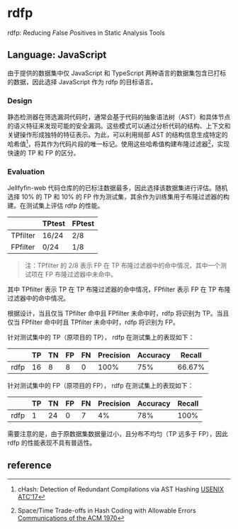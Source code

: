 # rdfp

rdfp: *R*e*d*ucing *F*alse *P*ositives in Static Analysis Tools

## Language: JavaScript

由于提供的数据集中仅 JavaScript 和 TypeScript 两种语言的数据集包含已打标的数据，因此选择 JavaScript 作为 rdfp 的目标语言。

### Design

静态检测器在筛选漏洞代码时，通常会基于代码的抽象语法树（AST）和具体节点的语义特征来发现可能的安全漏洞。这些模式可以通过分析代码的结构、上下文和关键操作形成独特的特征表示。为此，可以利用局部 AST 的结构信息生成特定的哈希值[^1]，将其作为代码片段的唯一标记。使用这些哈希值构建布隆过滤器[^2]，实现快速的 TP 和 FP 的区分。

### Evaluation

Jellfyfin-web 代码仓库的的已标注数据最多，因此选择该数据集进行评估。随机选择 10% 的 TP 和 10% 的 FP 作为测试集，其余作为训练集用于布隆过滤器的构建。在测试集上评估 rdfp 的性能。

|          | TPtest | FPtest |
|----------|--------|--------|
| TPfilter | 16/24  | 2/8    |
| FPfilter | 0/24   | 1/8    |

> 注：TPfilter 的 2/8 表示 FP 在 TP 布隆过滤器中的命中情况，其中一个测试项在 FP 布隆过滤器中未命中。

其中 TPfilter 表示 TP 在 TP 布隆过滤器的命中情况，FPfilter 表示 FP 在 TP 布隆过滤器中的命中情况。

根据设计，当且仅当 TPfilter 命中且 FPfilter 未命中时，rdfp 将识别为 TP。当且仅当 FPfilter 命中时且 TPfilter 未命中时，rdfp 将识别为 FP。

针对测试集中的 TP（原项目的 TP）， rdfp 在测试集上的表现如下：

|  | TP | TN | FP | FN | Precision | Accuracy | Recall |
|---|----|----|----|----|-----------|----------|--------|
| rdfp | 16 | 8 | 8 | 0 | 100% | 75% | 66.67% |

针对测试集中的 FP（原项目的 FP）， rdfp 在测试集上的表现如下：

|  | TP | TN | FP | FN | Precision | Accuracy | Recall |
|---|----|----|----|----|-----------|----------|--------|
| rdfp | 1 | 24 | 0 | 7 | 4% | 78% | 100% |

需要注意的是，由于原数据集数据量过小，且分布不均匀（TP 远多于 FP），因此 rdfp 的性能表现不具有普适性。

## reference

[^1]: cHash: Detection of Redundant Compilations via AST Hashing [USENIX ATC'17](https://www.usenix.org/conference/atc17/technical-sessions/presentation/dietrich)

[^2]: Space/Time Trade-offs in Hash Coding with Allowable Errors [Communications of the ACM 1970](https://crystal.uta.edu/~mcguigan/cse6350/papers/Bloom.pdf)
